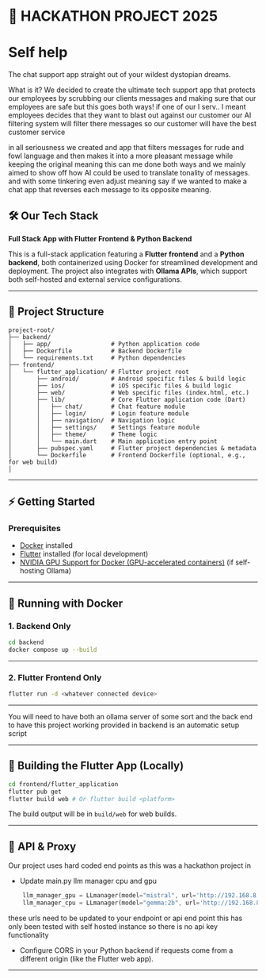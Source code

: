 # 🚀 HACKATHON PROJECT 2025
# Self help
The chat support app straight out of your wildest dystopian dreams.

What is it?
We decided to create the ultimate tech support app
that protects our employees by scrubbing our clients messages
and making sure that our employees are safe but this goes both ways!
if one of our I serv.. I meant employees decides that they want to blast out against our customer 
our AI filtering system will filter there messages so our customer will have the best customer service


in all seriousness we created and app that filters messages for rude and fowl language and then 
makes it into a more pleasant message while keeping the original meaning 
this can me done both ways and we mainly aimed to show off how AI could be used to translate tonality of messages.
and with some tinkering even adjust meaning say if we wanted to make a chat app that reverses each message to its opposite meaning.


## 🛠️ Our Tech Stack  
**Full Stack App with Flutter Frontend & Python Backend**

This is a full-stack application featuring a **Flutter frontend** and a **Python backend**, both containerized using Docker for streamlined development and deployment. The project also integrates with **Ollama APIs**, which support both self-hosted and external service configurations.

---

## 📂 Project Structure

```
project-root/
├── backend/
│   ├── app/                 # Python application code
│   ├── Dockerfile           # Backend Dockerfile
│   └── requirements.txt     # Python dependencies
├── frontend/
│   └── flutter_application/ # Flutter project root
│       ├── android/         # Android specific files & build logic
│       ├── ios/             # iOS specific files & build logic
│       ├── web/             # Web specific files (index.html, etc.)
│       ├── lib/             # Core Flutter application code (Dart)
│       │   ├── chat/        # Chat feature module
│       │   ├── login/       # Login feature module
│       │   ├── navigation/  # Navigation logic
│       │   ├── settings/    # Settings feature module
│       │   ├── theme/       # Theme logic
│       │   └── main.dart    # Main application entry point
│       ├── pubspec.yaml     # Flutter project dependencies & metadata
│       └── Dockerfile       # Frontend Dockerfile (optional, e.g., for web build)
│      
```

---

## ⚡ Getting Started

### Prerequisites

- [Docker](https://www.docker.com/get-started) installed
- [Flutter](https://flutter.dev/docs/get-started/install) installed (for local development)
- [NVIDIA GPU Support for Docker (GPU-accelerated containers)](https://docs.nvidia.com/datacenter/cloud-native/container-toolkit/install-guide.html) (if self-hosting Ollama)

---

## 🐳 Running with Docker

### 1. Backend Only

```bash
cd backend
docker compose up --build
```

---

### 2. Flutter Frontend Only


```bash
flutter run -d <whatever connected device>
```

---

You will need to have both an ollama server of some sort and the back end to have this project working 
provided in backend is an automatic setup script

---

## 🔧 Building the Flutter App (Locally)

```bash
cd frontend/flutter_application
flutter pub get
flutter build web # Or flutter build <platform>
```

The build output will be in `build/web` for web builds.

---

## 🔗 API & Proxy

Our project uses hard coded end points as this was a hackathon project in

- Update main.py llm manager cpu and gpu  

```dart
    llm_manager_gpu = LLmanager(model="mistral", url='http://192.168.8.137:11434/api/generate')
    llm_manager_cpu = LLmanager(model="gemma:2b", url='http://192.168.8.137:11435/api/generate')
```
these urls need to be updated to your endpoint or api end point
this has only been tested with self hosted instance so there is no api key functionality 

- Configure CORS in your Python backend if requests come from a different origin (like the Flutter web app).

---


